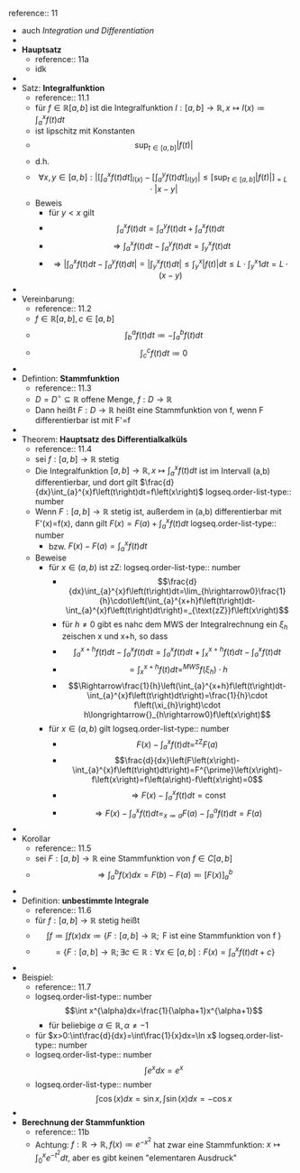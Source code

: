 reference:: 11

- auch *Integration und Differentiation*
-
- **Hauptsatz**
	- reference:: 11a
	- idk
-
- Satz: **Integralfunktion**
	- reference:: 11.1
	- für $f\in\mathbb{R}\left\lbrack a,b\right\rbrack$ ist die Integralfunktion $I:\left\lbrack a,b\right\rbrack\rightarrow\mathbb{R},x\mapsto I\left(x\right)\coloneqq\int_{a}^{x}f\left(t\right)dt$
	- ist lipschitz mit Konstanten
	- $$\sup_{t\in\left\lbrack a,b\right\rbrack}\left|f\left(t\right)\right|$$
	- d.h.
	- $$\forall x,y\in\left\lbrack a,b\right\rbrack:\left|\left\lbrack\int_{a}^{x}f\left(t\right)dt\right\rbrack_{I\left(x\right)}-\left\lbrack\int_{a}^{y}f\left(t\right)dt\right\rbrack_{I\left(y\right)}\right|\leq\left\lbrack\sup_{t\in\left\lbrack a,b\right\rbrack}\left|f\left(t\right)\right|\right\rbrack_{=L}\cdot\left|x-y\right|$$
	- Beweis
		- für $y<x$ gilt
		- $$\int_{a}^{x}f\left(t\right)dt=\int_{a}^{y}f\left(t\right)dt+\int_{a}^{x}f\left(t\right)dt$$
		- $$\Rightarrow\int_{a}^{x}f\left(t\right)dt-\int_{a}^{y}f\left(t\right)dt=\int_{y}^{x}f\left(t\right)dt$$
		- $$\Rightarrow\left|\int_{a}^{x}f\left(t\right)dt-\int_{a}^{y}f\left(t\right)dt\right|=\left|\int_{y}^{x}f\left(t\right)dt\right|\leq\int_{y}^{x}\left|f\left(t\right)\right|dt\leq L\cdot\int_{y}^{x}1dt=L\cdot\left(x-y\right)$$
-
- Vereinbarung:
	- reference:: 11.2
	- $f\in\mathbb{R}\left\lbrack a,b\right\rbrack,c\in\left\lbrack a,b\right\rbrack$
	- $$\int_{b}^{a}f\left(t\right)dt\coloneqq-\int_{a}^{b}f\left(t\right)dt$$
	- $$\int_{c}^{c}f\left(t\right)dt\coloneqq0$$
-
- Defintion: **Stammfunktion**
	- reference:: 11.3
	- $D=D^{\circ}\subseteq\mathbb{R}$ offene Menge, $f:D\rightarrow\mathbb{R}$
	- Dann heißt $F:D\rightarrow\mathbb{R}$ heißt eine Stammfunktion von f, wenn F differentierbar ist mit F'=f
-
- Theorem: **Hauptsatz des Differentialkalküls**
	- reference:: 11.4
	- sei $f:\left\lbrack a,b\right\rbrack\rightarrow\mathbb{R}$ stetig
	- Die Integralfunktion $\left\lbrack a,b\right\rbrack\rightarrow\mathbb{R},x\mapsto\int_{a}^{x}f\left(t\right)dt$ ist im Intervall (a,b) differentierbar, und dort gilt $\frac{d}{dx}\int_{a}^{x}f\left(t\right)dt=f\left(x\right)$
	  logseq.order-list-type:: number
	- Wenn $F:\left\lbrack a,b\right\rbrack\rightarrow\mathbb{R}$ stetig ist, außerdem in (a,b) differentierbar mit F'(x)=f(x), dann gilt $F\left(x\right)=F\left(a\right)+\int_{a}^{x}f\left(t\right)dt$
	  logseq.order-list-type:: number
		- bzw. $F\left(x\right)-F\left(a\right)=\int_{a}^{x}f\left(t\right)dt$
	- Beweise
		- für $x\in\left(a,b\right)$ ist zZ:
		  logseq.order-list-type:: number
			- $$\frac{d}{dx}\int_{a}^{x}f\left(t\right)dt=\lim_{h\rightarrow0}\frac{1}{h}\cdot\left(\int_{a}^{x+h}f\left(t\right)dt-\int_{a}^{x}f\left(t\right)dt\right)=_{\text{zZ}}f\left(x\right)$$
			- für $h\neq0$ gibt es nahc dem MWS der Integralrechnung ein $\xi_{h}$ zeischen x und x+h, so dass
			- $$\int_{a}^{x+h}f\left(t\right)dt-\int_{a}^{x}f\left(t\right)dt=\int_{a}^{x}f\left(t\right)dt+\int_{x}^{x+h}f\left(t\right)dt-\int_{a}^{x}f\left(t\right)dt$$
			- $$=\int_{x}^{x+h}f\left(t\right)dt=^{MWS}f\left(\xi_{h}\right)\cdot h$$
			- $$\Rightarrow\frac{1}{h}\left(\int_{a}^{x+h}f\left(t\right)dt-\int_{a}^{x}f\left(t\right)dt\right)=\frac{1}{h}\cdot f\left(\xi_{h}\right)\cdot h\longrightarrow{}_{h\rightarrow0}f\left(x\right)$$
		- für $x\in\left(a,b\right)$ gilt
		  logseq.order-list-type:: number
			- $$F\left(x\right)-\int_{a}^{x}f\left(t\right)dt=^{\text{zZ}}F\left(a\right)$$
			- $$\frac{d}{dx}\left(F\left(x\right)-\int_{a}^{x}f\left(t\right)dt\right)=F^{\prime}\left(x\right)-f\left(x\right)=f\left(a\right)-f\left(x\right)=0$$
			- $$\Rightarrow F\left(x\right)-\int_{a}^{x}f\left(t\right)dt=\text{const}$$
			- $$\Rightarrow F\left(x\right)-\int_{a}^{x}f\left(t\right)dt=_{x\coloneqq a}F\left(a\right)-\int_{a}^{a}f\left(t\right)dt=F\left(a\right)$$
-
- Korollar
	- reference:: 11.5
	- sei $F:\left\lbrack a,b\right\rbrack\rightarrow\mathbb{R}$ eine Stammfunktion von $f\in C\left\lbrack a,b\right\rbrack$
	- $$\Rightarrow\int_{a}^{b}f\left(x\right)dx=F\left(b\right)-F\left(a\right)\eqqcolon\left\lbrack F\left(x\right)\right\rbrack_{a}^{b}$$
-
- Definition: **unbestimmte Integrale**
	- reference:: 11.6
	- für $f:\left\lbrack a,b\right\rbrack\rightarrow\mathbb{R}$ stetig heißt
	- $$\int f\coloneqq\int f\left(x\right)dx\coloneqq\left\lbrace F:\left\lbrack a,b\right\rbrack\rightarrow\mathbb{R};\text{ F ist eine Stammfunktion von f }\right\rbrace$$
	- $$=\left\lbrace F:\left\lbrack a,b\right\rbrack\rightarrow\mathbb{R};\exists c\in\mathbb{R}:\forall x\in\left\lbrack a,b\right\rbrack:F\left(x\right)=\int_{a}^{x}f\left(t\right)dt+c\right\rbrace$$
-
- Beispiel:
	- reference:: 11.7
	- logseq.order-list-type:: number
	  $$\int x^{\alpha}dx=\frac{1}{\alpha+1}x^{\alpha+1}$$
		- für beliebige $\alpha\in\mathbb{R},\alpha\neq-1$
	- für $x>0:\int\frac{d}{dx}=\int\frac{1}{x}dx=\ln x$
	  logseq.order-list-type:: number
	- logseq.order-list-type:: number
	  $$\int e^{x}dx=e^{x}$$
	- logseq.order-list-type:: number
	  $$\int\cos\left(x\right)dx=\sin x,\int\sin\left(x\right)dx=-\cos x$$
-
- **Berechnung der Stammfunktion**
	- reference:: 11b
	- Achtung: $f:\mathbb{R}\rightarrow\mathbb{R},f\left(x\right)\coloneqq e^{-x^2}$ hat zwar eine Stammfunktion: $x\mapsto\int_0^{x}e^{-t^2}dt$, aber es gibt keinen "elementaren Ausdruck"